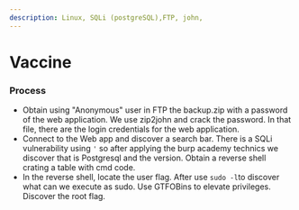 ```yaml
---
description: Linux, SQLi (postgreSQL),FTP, john,
---
```


# Vaccine

### Process

* Obtain using "Anonymous" user in FTP the backup.zip with a password of the web application. We use zip2john and crack the password. In that file, there are the login credentials for the web application.
* Connect to the Web app and discover a search bar. There is a SQLi vulnerability using `'` so after applying the burp academy technics we discover that is Postgresql and the version. Obtain a reverse shell crating a table with cmd code.
* In the reverse shell, locate the user flag. After use `sudo -l`to discover what can we execute as sudo. Use GTFOBins to elevate privileges. Discover the root flag.
